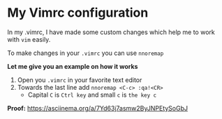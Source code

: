 # My Vimrc configuration

In my .vimrc, I have made some custom changes which help me to work with `vim` easily. 

To make changes in your `.vimrc` you can use `nnoremap`

**Let me give you an example on how it works**

1. Open you `.vimrc` in your favorite text editor
2. Towards the last line add `nnoremap <C-c> :qa!<CR>`
    * Capital `C` is `Ctrl key` and small `c` is `the key c`


**Proof:** https://asciinema.org/a/7Yd63j7asmw2ByJNPEtySoGbJ
